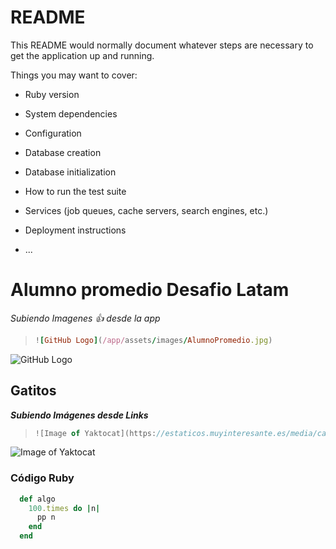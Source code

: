 # README

This README would normally document whatever steps are necessary to get the
application up and running.

Things you may want to cover:

* Ruby version

* System dependencies

* Configuration

* Database creation

* Database initialization

* How to run the test suite

* Services (job queues, cache servers, search engines, etc.)

* Deployment instructions

* ...

# Alumno promedio Desafio Latam

*Subiendo Imagenes :+1: desde la app*

> ```Ruby
> ![GitHub Logo](/app/assets/images/AlumnoPromedio.jpg)
> ```

![GitHub Logo](/app/assets/images/AlumnoPromedio.jpg)

## Gatitos
***Subiendo Imágenes desde Links***
> ```Javascript
> ![Image of Yaktocat](https://estaticos.muyinteresante.es/media/cache/1140x_thumb/uploads/images/gallery/5937e90a5bafe882f5bc09e6/gatitos-cesta_0.jpg)
> ```

![Image of Yaktocat](https://estaticos.muyinteresante.es/media/cache/1140x_thumb/uploads/images/gallery/5937e90a5bafe882f5bc09e6/gatitos-cesta_0.jpg)


### Código Ruby

```Ruby
  def algo
    100.times do |n|
      pp n
    end
  end
```


